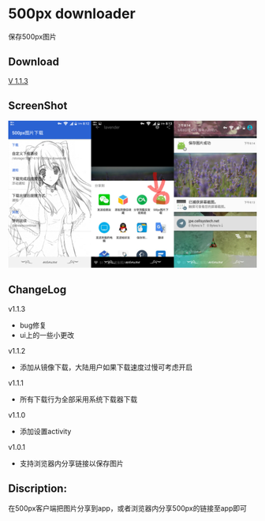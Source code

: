 # 500px downloader
保存500px图片


## Download
[V 1.1.3](app/app-release.apk)  


## ScreenShot
![](screenshot/screenshot.png/)


## ChangeLog
v1.1.3  
* bug修复
* ui上的一些小更改

v1.1.2  
* 添加从镜像下载，大陆用户如果下载速度过慢可考虑开启

v1.1.1  
* 所有下载行为全部采用系统下载器下载

v1.1.0  
* 添加设置activity

v1.0.1  
* 支持浏览器内分享链接以保存图片


## Discription:
在500px客户端把图片分享到app，或者浏览器内分享500px的链接至app即可  
